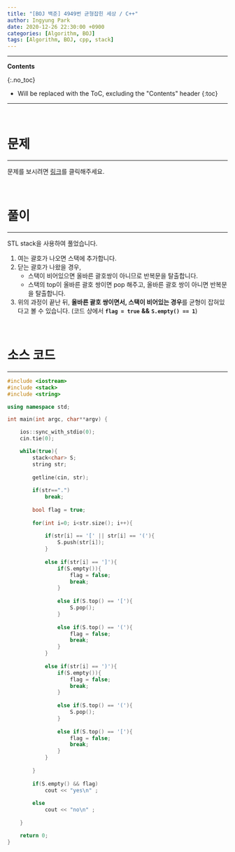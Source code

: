 ```yaml
---
title: "[BOJ 백준] 4949번 균형잡힌 세상 / C++"
author: Ingyung Park
date: 2020-12-26 22:30:00 +0900
categories: [Algorithm, BOJ]
tags: [Algorithm, BOJ, cpp, stack]
---
```


---
**Contents**

{:.no_toc}

* Will be replaced with the ToC, excluding the "Contents" header
{:toc}
---

<br/>

# **문제**

---



문제를 보시려면 [링크](https://www.acmicpc.net/problem/4949)를 클릭해주세요. 

<br/>

# **풀이**

---

STL stack을 사용하여 풀었습니다.

1. 여는 괄호가 나오면 스택에 추가합니다.
2. 닫는 괄호가 나왔을 경우,
   - 스택이 비어있으면 올바른 괄호쌍이 아니므로 반복문을 탈출합니다. 
   - 스택의 top이 올바른 괄호 쌍이면 pop 해주고, 올바른 괄호 쌍이 아니면 반복문을 탈출합니다.
3. 위의 과정이 끝난 뒤, **올바른 괄호 쌍이면서, 스택이 비어있는 경우**를 균형이 잡혀있다고 볼 수 있습니다. (코드 상에서 **`flag = true`** **&&** **`S.empty() == 1`**)



<br/>

# **소스 코드**

---



```c++
#include <iostream>
#include <stack>
#include <string>

using namespace std;

int main(int argc, char**argv) {

	ios::sync_with_stdio(0);
	cin.tie(0);

	while(true){
		stack<char> S;
		string str;
		
		getline(cin, str);
		
		if(str==".")
			break;
	
		bool flag = true;
			
		for(int i=0; i<str.size(); i++){
			
			if(str[i] == '[' || str[i] == '('){
				S.push(str[i]);
			}
			
			else if(str[i] == ']'){
				if(S.empty()){
					flag = false;
					break;
				}
				
				else if(S.top() == '['){
					S.pop();
				}
				
				else if(S.top() == '('){
					flag = false;
					break;
				}
			}
			
			else if(str[i] == ')'){
				if(S.empty()){
					flag = false;
					break;
				}
				
				else if(S.top() == '('){
					S.pop();
				}
				
				else if(S.top() == '['){
					flag = false;
					break;
				}
			}
			
		}
		
		if(S.empty() && flag)
			cout << "yes\n" ;
			
		else
			cout << "no\n" ;
	
	}

	return 0;
}
```

<br/>

<br/>